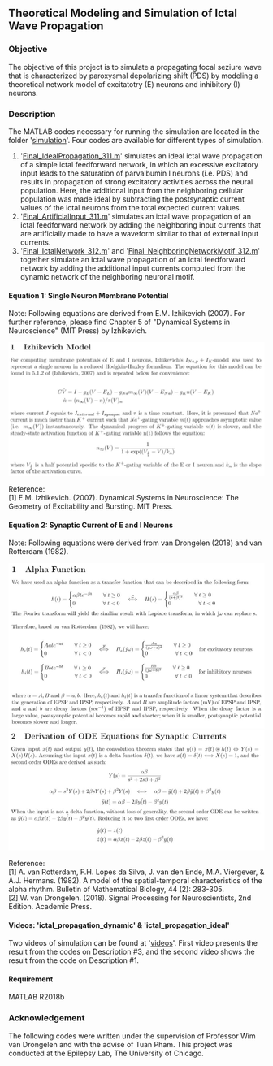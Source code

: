## Theoretical Modeling and Simulation of Ictal Wave Propagation
### Objective
The objective of this project is to simulate a propagating focal seziure wave that is characterized by paroxysmal depolarizing shift (PDS) by modeling a theoretical network model of excitatotry (E) neurons and inhibitory (I) neurons.

### Description
The MATLAB codes necessary for running the simulation are located in the folder '[simulation](https://github.com/scho20/focal_seizure_propagation/blob/master/simulation)'. Four codes are available for different types of simulation. <br/>
1. '[Final_IdealPropagation_311.m](https://github.com/scho20/focal_seizure_propagation/blob/master/simulation/thesis_codes/Final_IdealPropagation_311.m)' simulates an ideal ictal wave propagation of a simple ictal feedforward network, in which an excessive excitatory input leads to the saturation of parvalbumin I neurons (i.e. PDS) and results in propagation of strong excitatory activities across the neural population. Here, the additional input from the neighboring cellular population was made ideal by subtracting the postsynaptic current values of the ictal neurons from the total expected current values. <br/>
2. '[Final_ArtificialInput_311.m](https://github.com/scho20/focal_seizure_propagation/blob/master/simulation/thesis_codes/Final_ArtificialInput_311.m)' simulates an ictal wave propagation of an ictal feedforward network by adding the neighboring input currents that are artificially made to have a waveform similar to that of external input currents. <br/>
3. '[Final_IctalNetwork_312.m](https://github.com/scho20/focal_seizure_propagation/blob/master/simulation/thesis_codes/Final_IctalNetwork_312.m)' and '[Final_NeighboringNetworkMotif_312.m](https://github.com/scho20/focal_seizure_propagation/blob/master/simulation/thesis_codes/Final_NeighboringNetworkMotif_312.m)' together simulate an ictal wave propagation of an ictal feedforward network by adding the additional input currents computed from the dynamic network of the neighboring neuronal motif.

#### Equation 1: Single Neuron Membrane Potential
Note: Following equations are derived from E.M. Izhikevich (2007). For further reference, please find Chapter 5 of "Dynamical Systems in Neuroscience" (MIT Press) by Izhikevich. <br/>

<img src="image/membrane_potential_eq_final.JPG" width="750">

Reference: <br/>
[1] E.M. Izhikevich. (2007). Dynamical Systems in Neuroscience: The Geometry of Excitability and Bursting. MIT Press.

#### Equation 2: Synaptic Current of E and I Neurons
Note: Following equations were derived from van Drongelen (2018) and van Rotterdam (1982). <br/>

<img src="image/synaptic_eq1.JPG" width="700">
<img src="image/synaptic_eq2.JPG" width="700">

Reference: <br/>
[1] A. van Rotterdam, F.H. Lopes da Silva, J. van den Ende, M.A. Viergever, & A.J. Hermans. (1982). A model of the spatial-temporal characteristics of the alpha rhythm. Bulletin of Mathematical Biology, 44 (2): 283-305. <br/>
[2] W. van Drongelen. (2018). Signal Processing for Neuroscientists, 2nd Edition. Academic Press.


#### Videos: 'ictal_propagation_dynamic' & 'ictal_propagation_ideal'
Two videos of simulation can be found at '[videos](https://github.com/scho20/forcal_seizure_propagation/blob/master/simulation/videos)'. First video presents the result from the codes on Description #3, and the second video shows the result from the code on Description #1.

#### Requirement
MATLAB R2018b

### Acknowledgement
The following codes were written under the supervision of Professor Wim van Drongelen and with the advise of Tuan Pham. This project was conducted at the Epilepsy Lab, The University of Chicago.
